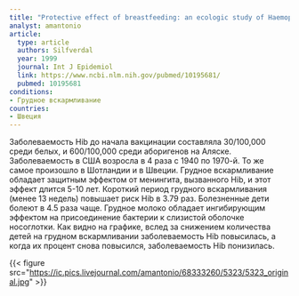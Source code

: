 ```yaml
---
title: "Protective effect of breastfeeding: an ecologic study of Haemophilus influenzae meningitis and breastfeeding in a Swedish population"
analyst: amantonio
article:
  type: article
  authors: Silfverdal
  year: 1999
  journal: Int J Epidemiol
  link: https://www.ncbi.nlm.nih.gov/pubmed/10195681/
  pubmed: 10195681
conditions:
- Грудное вскармливание
countries:
- Швеция
---
```


Заболеваемость Hib до начала вакцинации составляла 30/100,000 среди белых, и 600/100,000 среди аборигенов на Аляске. Заболеваемость в США возросла в 4 раза с 1940 по 1970-й. То же самое произошло в Шотландии и в Швеции.
Грудное вскармливание обладает защитным эффектом от менингита, вызванного Hib, и этот эффект длится 5-10 лет.
Короткий период грудного вскармливания (менее 13 недель) повышает риск Hib в 3.79 раз. Болезненные дети болеют в 4.5 раза чаще.
Грудное молоко обладает ингибирующим эффектом на присоединение бактерии к слизистой оболочке носоглотки.
Как видно на графике, вслед за снижением количества детей на грудном вскармливании заболеваемость Hib повысилась, а когда их процент снова повысился, заболеваемость Hib понизилась.

{{< figure src="https://ic.pics.livejournal.com/amantonio/68333260/5323/5323_original.jpg" >}}
